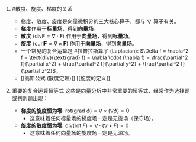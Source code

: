 1. #散度、旋度、梯度的关系 
	*   梯度、散度、旋度是向量微积分的三大核心算子，都与 $\nabla$ 算子有关。
    *   **梯度**作用于**标量场**，得到**向量场**。
    *   **散度** ($\text{div} \mathbf{F} = \nabla \cdot \mathbf{F}$) 作用于**向量场**，得到**标量场**。
    *   **旋度** ($\text{curl} \mathbf{F} = \nabla \times \mathbf{F}$) 作用于**向量场**，得到**向量场**。
    *   一个常见的复合运算是 #拉普拉斯算子  (Laplacian): $\Delta f = \nabla^2 f = \text{div}(\text{grad} f) = \nabla \cdot (\nabla f) = \frac{\partial^2 f}{\partial x^2} + \frac{\partial^2 f}{\partial y^2} + \frac{\partial^2 f}{\partial z^2}$。
    * [[高斯公式 (散度定理)]] [[旋度的定义]] 

2. 重要的复合运算恒等式 
	这些是向量分析中非常重要的恒等式，经常作为选择题或判断题出现：
	*   **梯度的旋度恒为零**: $\text{rot}(\text{grad } \phi) = \nabla \times (\nabla \phi) = 0$
	    *   这意味着任何标量场的梯度场一定是无旋场（保守场）。
	*   **旋度的散度恒为零**: $\text{div}(\text{rot } F) = \nabla \cdot (\nabla \times F) = 0$
	    *   这意味着任何向量场的旋度场一定是无源场。